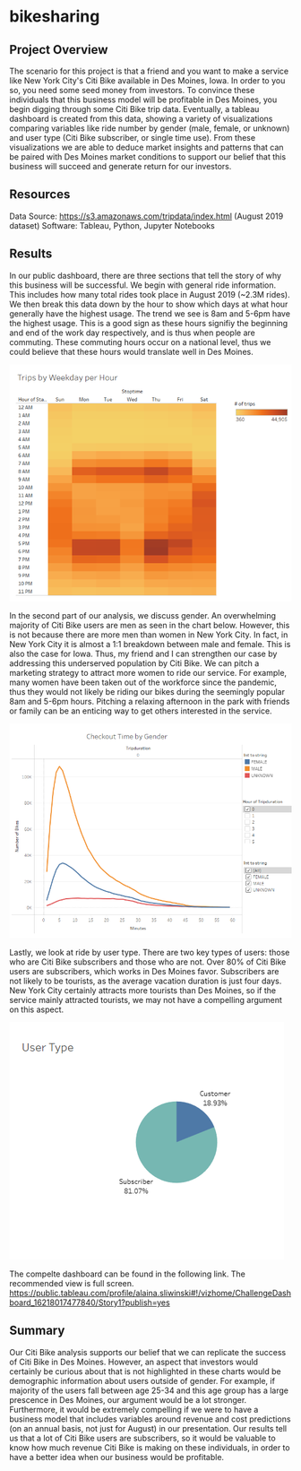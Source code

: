 # bikesharing

## Project Overview
The scenario for this project is that a friend and you want to make a service like New York City's Citi Bike available in Des Moines, Iowa. In order to you so, you need some seed money from investors. To convince these individuals that this business model will be profitable in Des Moines, you begin digging through some Citi Bike trip data. Eventually, a tableau dashboard is created from this data, showing a variety of visualizations comparing variables like ride number by gender (male, female, or unknown) and user type (Citi Bike subscriber, or single time use). From these visualizations we are able to deduce market insights and patterns that can be paired with Des Moines market conditions to support our belief that this business will succeed and generate return for our investors.

## Resources
Data Source: https://s3.amazonaws.com/tripdata/index.html (August 2019 dataset)
Software: Tableau, Python, Jupyter Notebooks

## Results
In our public dashboard, there are three sections that tell the story of why this business will be successful. We begin with general ride information. This includes how many total rides took place in August 2019 (~2.3M rides). We then break this data down by the hour to show which days at what hour generally have the highest usage. The trend we see is 8am and 5-6pm have the highest usage. This is a good sign as these hours signifiy the beginning and end of the work day respectively, and is thus when people are commuting. These commuting hours occur on a national level, thus we could believe that these hours would translate well in Des Moines.

![generic.png](https://github.com/asliwinski23/bikesharing/blob/main/generic.png)

In the second part of our analysis, we discuss gender. An overwhelming majority of Citi Bike users are men as seen in the chart below. However, this is not because there are more men than women in New York City. In fact, in New York City it is almost a 1:1 breakdown between male and female. This is also the case for Iowa. Thus, my friend and I can strengthen our case by addressing this underserved population by Citi Bike. We can pitch a marketing strategy to attract more women to ride our service. For example, many women have been taken out of the workforce since the pandemic, thus they would not likely be riding our bikes during the seemingly popular 8am and 5-6pm hours. Pitching a relaxing afternoon in the park with friends or family can be an enticing way to get others interested in the service.

![gender.png](https://github.com/asliwinski23/bikesharing/blob/main/gender.png)

Lastly, we look at ride by user type. There are two key types of users: those who are Citi Bike subscribers and those who are not. Over 80% of Citi Bike users are subscribers, which works in Des Moines favor. Subscribers are not likely to be tourists, as the average vacation duration is just four days. New York City certainly attracts more tourists than Des Moines, so if the service mainly attracted tourists, we may not have a compelling argument on this aspect.

![user.png](https://github.com/asliwinski23/bikesharing/blob/main/user.png)

The compelte dashboard can be found in the following link. The recommended view is full screen.
https://public.tableau.com/profile/alaina.sliwinski#!/vizhome/ChallengeDashboard_16218017477840/Story1?publish=yes

## Summary
Our Citi Bike analysis supports our belief that we can replicate the success of Citi Bike in Des Moines. However, an aspect that investors would certainly be curious about that is not highlighted in these charts would be demographic information about users outside of gender. For example, if majority of the users fall between age 25-34 and this age group has a large prescence in Des Moines, our argument would be a lot stronger. Furthermore, it would be extremely compelling if we were to have a business model that includes variables around revenue and cost predictions (on an annual basis, not just for August) in our presentation. Our results tell us that a lot of Citi Bike users are subscribers, so it would be valuable to know how much revenue Citi Bike is making on these individuals, in order to have a better idea when our business would be profitable.
